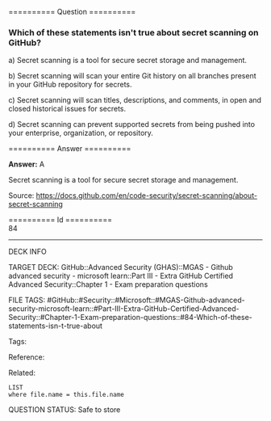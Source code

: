 ========== Question ==========  

### Which of these statements isn't true about secret scanning on GitHub?

a) Secret scanning is a tool for secure secret storage and management.

b) Secret scanning will scan your entire Git history on all branches present in your GitHub repository for secrets.

c) Secret scanning will scan titles, descriptions, and comments, in open and closed historical issues for secrets.

d) Secret scanning can prevent supported secrets from being pushed into your enterprise, organization, or repository.  

========== Answer ==========  

**Answer:** A

Secret scanning is a tool for secure secret storage and management.

Source: https://docs.github.com/en/code-security/secret-scanning/about-secret-scanning

========== Id ==========  
84

---

DECK INFO

TARGET DECK: GitHub::Advanced Security (GHAS)::MGAS - Github advanced security - microsoft learn::Part III - Extra GitHub Certified Advanced Security::Chapter 1 - Exam preparation questions

FILE TAGS: #GitHub::#Security::#Microsoft::#MGAS-Github-advanced-security-microsoft-learn::#Part-III-Extra-GitHub-Certified-Advanced-Security::#Chapter-1-Exam-preparation-questions::#84-Which-of-these-statements-isn-t-true-about

Tags:

Reference:

Related:

```dataview
LIST
where file.name = this.file.name
```

QUESTION STATUS: Safe to store
